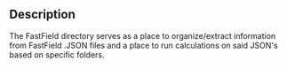 ## Description

The FastField directory serves as a place to organize/extract information from FastField .JSON files and a place to run calculations on said JSON's based on specific folders.